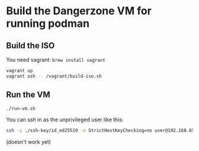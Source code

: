 # Build the Dangerzone VM for running podman

## Build the ISO

You need vagrant: `brew install vagrant`

```sh
vagrant up
vagrant ssh -- /vagrant/build-iso.sh 
```

## Run the VM

```sh
./run-vm.sh
```

You can ssh in as the unprivileged user like this:

```sh
ssh -i ./ssh-key/id_ed25519 -o StrictHostKeyChecking=no user@192.168.65.3
```

(doesn't work yet)
